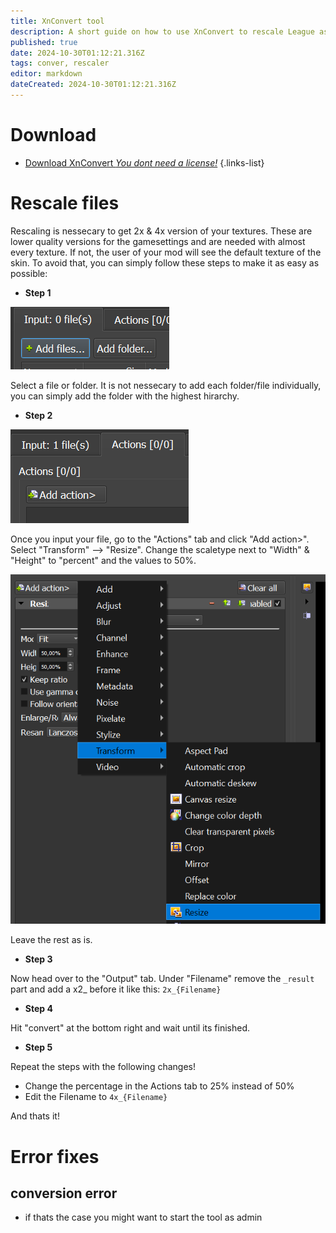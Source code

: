 ```yaml
---
title: XnConvert tool
description: A short guide on how to use XnConvert to rescale League assets
published: true
date: 2024-10-30T01:12:21.316Z
tags: conver, rescaler
editor: markdown
dateCreated: 2024-10-30T01:12:21.316Z
---
```


# Download

- [Download XnConvert *You dont need a license!*](https://www.xnview.com/de/xnconvert/#downloads)
{.links-list}

# Rescale files

Rescaling is nessecary to get 2x & 4x version of your textures. These are lower quality versions for the gamesettings and are needed with almost every texture. If not, the user of your mod will see the default texture of the skin. To avoid that, you can simply follow these steps to make it as easy as possible:

- **Step 1**

![select__file.png](/user-pictures/vector/general-guides/for-tools/select__file.png)

Select a file or folder. It is not nessecary to add each folder/file individually, you can simply add the folder with the highest hirarchy.

- **Step 2**

![actionstab.png](/user-pictures/vector/general-guides/for-tools/actionstab.png)

Once you input your file, go to the "Actions" tab and click "Add action>". Select "Transform" --> "Resize".
Change the scaletype next to "Width" & "Height" to "percent" and the values to 50%.

![values.png](/user-pictures/vector/general-guides/for-tools/values.png)

Leave the rest as is.

- **Step 3**

Now head over to the "Output" tab. Under "Filename" remove the `_result` part and add a x2_ before it like this: `2x_{Filename}`

- **Step 4**

Hit "convert" at the bottom right and wait until its finished.

- **Step 5**

Repeat the steps with the following changes!

- Change the percentage in the Actions tab to 25% instead of 50%
- Edit the Filename to `4x_{Filename}`

And thats it!

# Error fixes

## conversion error

- if thats the case you might want to start the tool as admin

